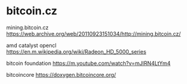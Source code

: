 bitcoin.cz
==========

mining.bitcoin.cz 
https://web.archive.org/web/20110923151034/http://mining.bitcoin.cz/

amd catalyst opencl
https://en.m.wikipedia.org/wiki/Radeon_HD_5000_series

bitcoin foundation 
https://m.youtube.com/watch?v=mJlRN4LtYm4

bitcoincore
https://doxygen.bitcoincore.org/
